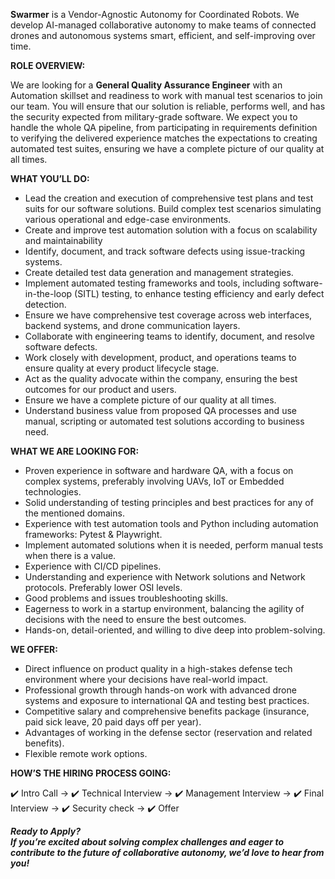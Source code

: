 **Swarmer** is a Vendor-Agnostic Autonomy for Coordinated Robots. We develop
AI-managed collaborative autonomy to make teams of connected drones and
autonomous systems smart, efficient, and self-improving over time.

**ROLE OVERVIEW:**

We are looking for a **General Quality Assurance Engineer** with an Automation
skillset and readiness to work with manual test scenarios to join our team.
You will ensure that our solution is reliable, performs well, and has the
security expected from military-grade software. We expect you to handle the
whole QA pipeline, from participating in requirements definition to verifying
the delivered experience matches the expectations to creating automated test
suites, ensuring we have a complete picture of our quality at all times.

**WHAT YOU’LL DO:**

  * Lead the creation and execution of comprehensive test plans and test suits for our software solutions. Build complex test scenarios simulating various operational and edge-case environments.
  * Create and improve test automation solution with a focus on scalability and maintainability
  * Identify, document, and track software defects using issue-tracking systems.
  * Create detailed test data generation and management strategies.
  * Implement automated testing frameworks and tools, including software-in-the-loop (SITL) testing, to enhance testing efficiency and early defect detection.
  * Ensure we have comprehensive test coverage across web interfaces, backend systems, and drone communication layers.
  * Collaborate with engineering teams to identify, document, and resolve software defects.
  * Work closely with development, product, and operations teams to ensure quality at every product lifecycle stage.
  * Act as the quality advocate within the company, ensuring the best outcomes for our product and users.
  * Ensure we have a complete picture of our quality at all times.
  * Understand business value from proposed QA processes and use manual, scripting or automated test solutions according to business need.

**WHAT WE ARE LOOKING FOR:**

  * Proven experience in software and hardware QA, with a focus on complex systems, preferably involving UAVs, IoT or Embedded technologies.
  * Solid understanding of testing principles and best practices for any of the mentioned domains.
  * Experience with test automation tools and Python including automation frameworks: Pytest & Playwright.
  * Implement automated solutions when it is needed, perform manual tests when there is a value.
  * Experience with CI/CD pipelines.
  * Understanding and experience with Network solutions and Network protocols. Preferably lower OSI levels.
  * Good problems and issues troubleshooting skills.
  * Eagerness to work in a startup environment, balancing the agility of decisions with the need to ensure the best outcomes.
  * Hands-on, detail-oriented, and willing to dive deep into problem-solving.

**WE OFFER:**

  * Direct influence on product quality in a high-stakes defense tech environment where your decisions have real-world impact.
  * Professional growth through hands-on work with advanced drone systems and exposure to international QA and testing best practices.
  * Competitive salary and comprehensive benefits package (insurance, paid sick leave, 20 paid days off per year).
  * Advantages of working in the defense sector (reservation and related benefits).
  * Flexible remote work options.

**HOW’S THE HIRING PROCESS GOING:**

✔️ Intro Call → ✔️ Technical Interview → ✔️ Management Interview → ✔️ Final
Interview → ✔️ Security check → ✔️ Offer

 _**Ready to Apply?**_  
**_If you’re excited about solving complex challenges and eager to contribute
to the future of collaborative autonomy, we’d love to hear from you!_**